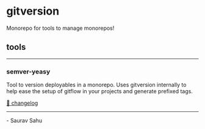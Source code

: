 # gitversion

Monorepo for tools to manage monorepos!

## tools

---

### semver-yeasy 

Tool to version deployables in a monorepo. Uses gitversion internally to help ease the setup of gitflow in your projects and generate prefixed tags.

[📌 changelog](./apps/semver-yeasy/changelog.md)

---

\- Saurav Sahu
